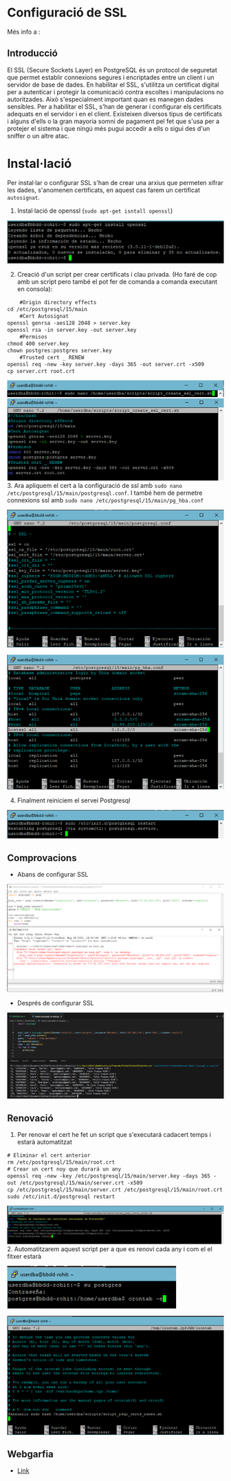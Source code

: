 # Configuració de SSL
Més info a : 
## Introducció

El SSL (Secure Sockets Layer) en PostgreSQL és un protocol de seguretat que permet establir connexions segures i encriptades entre un client i un servidor de base de dades. En habilitar el SSL, s'utilitza un certificat digital per a autenticar i protegir la comunicació contra escoltes i manipulacions no autoritzades. Això s'especialment important quan es manegen dades sensibles. Per a habilitar el SSL, s'han de generar i configurar els certificats adequats en el servidor i en el client. Existeixen diversos tipus de certificats i alguns d'ells o la gran mayoria somni de pagament pel fet que s'usa per a protejer el sistema i que ningú més pugui accedir a ells o sigui des d'un sniffer o un altre atac.

# Instal·lació

Per instal·lar o configurar SSL s'han de crear una arxius que permeten xifrar les dades, s'anomenen certificats, en aquest cas farem un certificat `autosignat`.

1. Instal·lació de openssl (`sudo apt-get isntall openssl`)

![alt text](../../images/ssl/install/1.png)

2. Creació d'un script per crear certificats i clau privada. (Ho faré de cop amb un script pero també el pot fer de comanda a comanda executant en consola):

```
    #Origin directory effects
cd /etc/postgresql/15/main
    #Cert Autosignat
openssl genrsa -aes128 2048 > server.key
openssl rsa -in server.key -out server.key
    #Permisos
chmod 400 server.key
chown postgres:postgres server.key
    #Trusted cert _ RENEW
openssl req -new -key server.key -days 365 -out server.crt -x509
cp server.crt root.crt
```
![alt text](../../images/ssl/install/2.1.png)
![alt text](../../images/ssl/install/2.2.png)
3. Ara apliquem el cert a la configuració de ssl amb `sudo nano /etc/postgresql/15/main/postgresql.conf`. I també hem de permetre connexions ssl amb `sudo nano /etc/postgresql/15/main/pg_hba.conf`

![alt text](../../images/ssl/install/3.png)

![alt text](../../images/ssl/install/5.png)

4. Finalment reiniciem el servei Postgresql

![alt text](../../images/ssl/install/4.png)


## Comprovacions

- Abans de configurar SSL

![alt text](../../images/ssl/sslEntry_ERR_No_SSL_Configured.png)

- Després de configurar SSL

![alt text](../../images/ssl/sslEntry_with_SSL.png)

## Renovació

1. Per renovar el cert he fet un script que s'executará cadacert temps i estarà automatitzat

```
# Eliminar el cert anterior
rm /etc/postgresql/15/main/root.crt
# Crear un cert noy que durará un any
openssl req -new -key /etc/postgresql/15/main/server.key -days 365 -out /etc/postgresql/15/main/server.crt -x509
cp /etc/postgresql/15/main/server.crt /etc/postgresql/15/main/root.crt
sudo /etc/init.d/postgresql restart

```
![alt text](../../images/ssl/renew/1.png)
2. Automatitzarem aquest script per a que es renovi cada any i com el el fitxer estarà  

![alt text](../../images/ssl/renew/2.png)

![alt text](../../images/ssl/renew/3.png)

## Webgarfia 
- [Link](https://demirhuseyinn-94.medium.com/postgresql-ssl-configuration-to-connect-database-114f867d96e0)

